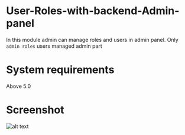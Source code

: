 # User-Roles-with-backend-Admin-panel
In this module admin can manage roles and users in admin panel. Only `admin roles` users managed admin part
# System requirements
Above 5.0
# Screenshot
![alt text](https://i.imgur.com/f0T7iyL.png)
